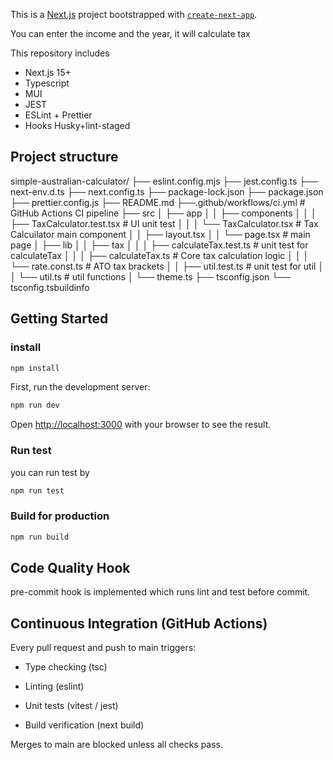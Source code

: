 This is a [Next.js](https://nextjs.org) project bootstrapped with [`create-next-app`](https://nextjs.org/docs/app/api-reference/cli/create-next-app).

You can enter the income and the year, it will calculate tax

This repository includes

- Next.js 15+
- Typescript
- MUI
- JEST
- ESLint + Prettier
- Hooks Husky+lint-staged

## Project structure

simple-australian-calculator/
├── eslint.config.mjs
├── jest.config.ts
├── next-env.d.ts
├── next.config.ts
├── package-lock.json
├── package.json
├── prettier.config.js
├── README.md
├──.github/workflows/ci.yml # GitHub Actions CI pipeline
├── src
│ ├── app
│ │ ├── components
│ │ │ ├── TaxCalculator.test.tsx # UI unit test
│ │ │ └── TaxCalculator.tsx # Tax Calcuilator main component
│ │ ├── layout.tsx
│ │ └── page.tsx # main page
│ ├── lib
│ │ ├── tax
│ │ │ ├── calculateTax.test.ts # unit test for calculateTax
│ │ │ ├── calculateTax.ts # Core tax calculation logic
│ │ │ └── rate.const.ts # ATO tax brackets
│ │ ├── util.test.ts # unit test for util
│ │ └── util.ts # util functions
│ └── theme.ts
├── tsconfig.json
└── tsconfig.tsbuildinfo

## Getting Started

### install

```bash
npm install
```

First, run the development server:

```bash
npm run dev
```

Open [http://localhost:3000](http://localhost:3000) with your browser to see the result.

### Run test

you can run test by

```bash
npm run test
```

### Build for production

```bash
npm run build
```

## Code Quality Hook

pre-commit hook is implemented which runs lint and test before commit.

## Continuous Integration (GitHub Actions)

Every pull request and push to main triggers:

- Type checking (tsc)

- Linting (eslint)

- Unit tests (vitest / jest)

- Build verification (next build)

Merges to main are blocked unless all checks pass.

